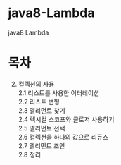 # java8-Lambda
java8 Lambda

# 목차
2. 컬렉션의 사용\
  2.1 리스트를 사용한 이터레이션\
  2.2 리스트 변형\
  2.3 엘리먼트 찾기\
  2.4 렉시컬 스코프와 클로저 사용하기\
  2.5 엘리먼트 선택\
  2.6 컬렉션을 하나의 값으로 리듀스\
  2.7 엘리먼트 조인\
  2.8 정리
